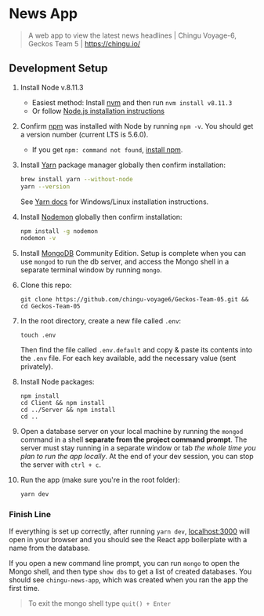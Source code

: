 # News App
> A web app to view the latest news headlines | Chingu Voyage-6, Geckos Team 5 | https://chingu.io/

## Development Setup

1.  Install Node v.8.11.3
    * Easiest method: Install [nvm](https://github.com/creationix/nvm) and then run `nvm install v8.11.3`
    * Or follow [Node.js installation instructions](https://nodejs.org/en/download/)

2. Confirm [npm](https://github.com/npm/npm) was installed with Node by running `npm -v`. You should get a version number (current LTS is 5.6.0).
    * If you get `npm: command not found`, [install npm](https://www.npmjs.com/get-npm).

3. Install [Yarn](https://yarnpkg.com/en/) package manager globally then confirm installation:
    ```sh
    brew install yarn --without-node
    yarn --version
    ```

    See [Yarn docs](https://yarnpkg.com/en/docs/install#mac-stable) for Windows/Linux installation instructions.

4. Install [Nodemon](https://github.com/remy/nodemon) globally then confirm installation:
    ```sh
    npm install -g nodemon
    nodemon -v
    ```

5. Install [MongoDB](https://docs.mongodb.com/manual/installation/#tutorial-installation) Community Edition. Setup is complete when you can use `mongod` to run the db server, and access the Mongo shell in a separate terminal window by running `mongo`.

6. Clone this repo:
    ```cli
    git clone https://github.com/chingu-voyage6/Geckos-Team-05.git && cd Geckos-Team-05
    ```

7. In the root directory, create a new file called `.env`:
    ```cli
    touch .env
    ```
    Then find the file called `.env.default` and copy & paste its contents into the `.env` file. For each key available, add the necessary value (sent privately).

8. Install Node packages:
    ```cli
    npm install
    cd Client && npm install
    cd ../Server && npm install
    cd ..
    ```

9. Open a database server on your local machine by running the `mongod` command in a shell **separate from the project command prompt**. The server must stay running in a separate window or tab *the whole time you plan to run the app locally*. At the end of your dev session, you can stop the server with `ctrl + c`.

10. Run the app (make sure you're in the root folder):
    ```sh
    yarn dev
    ```

### Finish Line
If everything is set up correctly, after running `yarn dev`, [localhost:3000](localhost:3000) will open in your browser and you should see the React app boilerplate with a name from the database.

If you open a new command line prompt, you can run `mongo` to open the Mongo shell, and then type `show dbs` to get a list of created databases. You should see `chingu-news-app`, which was created when you ran the app the first time.
  > To exit the mongo shell type `quit() + Enter`
